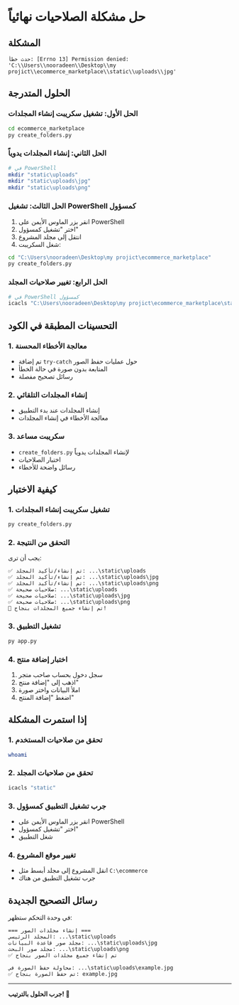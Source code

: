 # حل مشكلة الصلاحيات نهائياً

## المشكلة
```
حدث خطأ: [Errno 13] Permission denied: 'C:\\Users\\nooradeen\\Desktop\\my projict\\ecommerce_marketplace\\static\\uploads\\jpg'
```

## الحلول المتدرجة

### الحل الأول: تشغيل سكريبت إنشاء المجلدات
```bash
cd ecommerce_marketplace
py create_folders.py
```

### الحل الثاني: إنشاء المجلدات يدوياً
```bash
# في PowerShell
mkdir "static\uploads"
mkdir "static\uploads\jpg"
mkdir "static\uploads\png"
```

### الحل الثالث: تشغيل PowerShell كمسؤول
1. انقر بزر الماوس الأيمن على PowerShell
2. اختر "تشغيل كمسؤول"
3. انتقل إلى مجلد المشروع
4. شغل السكريبت:
```bash
cd "C:\Users\nooradeen\Desktop\my projict\ecommerce_marketplace"
py create_folders.py
```

### الحل الرابع: تغيير صلاحيات المجلد
```bash
# في PowerShell كمسؤول
icacls "C:\Users\nooradeen\Desktop\my projict\ecommerce_marketplace\static" /grant "Users":(OI)(CI)F
```

## التحسينات المطبقة في الكود

### 1. معالجة الأخطاء المحسنة
- تم إضافة `try-catch` حول عمليات حفظ الصور
- المتابعة بدون صورة في حالة الخطأ
- رسائل تصحيح مفصلة

### 2. إنشاء المجلدات التلقائي
- إنشاء المجلدات عند بدء التطبيق
- معالجة الأخطاء في إنشاء المجلدات

### 3. سكريبت مساعد
- `create_folders.py` لإنشاء المجلدات يدوياً
- اختبار الصلاحيات
- رسائل واضحة للأخطاء

## كيفية الاختبار

### 1. تشغيل سكريبت إنشاء المجلدات
```bash
py create_folders.py
```

### 2. التحقق من النتيجة
يجب أن ترى:
```
✅ تم إنشاء/تأكيد المجلد: ...\static\uploads
✅ تم إنشاء/تأكيد المجلد: ...\static\uploads\jpg
✅ تم إنشاء/تأكيد المجلد: ...\static\uploads\png
✅ صلاحيات صحيحة: ...\static\uploads
✅ صلاحيات صحيحة: ...\static\uploads\jpg
✅ صلاحيات صحيحة: ...\static\uploads\png
🎉 تم إنشاء جميع المجلدات بنجاح!
```

### 3. تشغيل التطبيق
```bash
py app.py
```

### 4. اختبار إضافة منتج
1. سجل دخول بحساب صاحب متجر
2. اذهب إلى "إضافة منتج"
3. املأ البيانات واختر صورة
4. اضغط "إضافة المنتج"

## إذا استمرت المشكلة

### 1. تحقق من صلاحيات المستخدم
```bash
whoami
```

### 2. تحقق من صلاحيات المجلد
```bash
icacls "static"
```

### 3. جرب تشغيل التطبيق كمسؤول
- انقر بزر الماوس الأيمن على PowerShell
- اختر "تشغيل كمسؤول"
- شغل التطبيق

### 4. تغيير موقع المشروع
- انقل المشروع إلى مجلد أبسط مثل `C:\ecommerce`
- جرب تشغيل التطبيق من هناك

## رسائل التصحيح الجديدة

في وحدة التحكم ستظهر:
```
=== إنشاء مجلدات الصور ===
المجلد الرئيسي: ...\static\uploads
مجلد صور قاعدة البيانات: ...\static\uploads\jpg
مجلد صور البحث: ...\static\uploads\png
✅ تم إنشاء جميع مجلدات الصور بنجاح

محاولة حفظ الصورة في: ...\static\uploads\example.jpg
✅ تم حفظ الصورة بنجاح: example.jpg
```

---
**جرب الحلول بالترتيب! 🎉** 